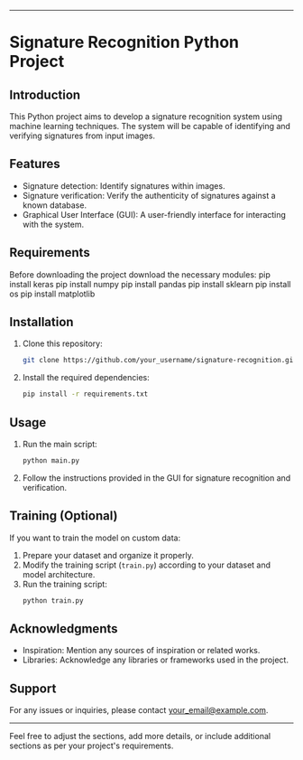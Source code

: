 
---

# Signature Recognition Python Project
## Introduction
This Python project aims to develop a signature recognition system using machine learning techniques. The system will be capable of identifying and verifying signatures from input images.

## Features
- Signature detection: Identify signatures within images.
- Signature verification: Verify the authenticity of signatures against a known database.
- Graphical User Interface (GUI): A user-friendly interface for interacting with the system.


## Requirements
Before downloading the project download the necessary modules:
pip install keras
pip install numpy
pip install pandas
pip install sklearn
pip install os
pip install matplotlib


## Installation
1. Clone this repository:
   ```bash
   git clone https://github.com/your_username/signature-recognition.git
   ```
2. Install the required dependencies:
   ```bash
   pip install -r requirements.txt
   ```

## Usage
1. Run the main script:
   ```bash
   python main.py
   ```
2. Follow the instructions provided in the GUI for signature recognition and verification.

## Training (Optional)
If you want to train the model on custom data:
1. Prepare your dataset and organize it properly.
2. Modify the training script (`train.py`) according to your dataset and model architecture.
3. Run the training script:
   ```bash
   python train.py
   ```
   



## Acknowledgments
- Inspiration: Mention any sources of inspiration or related works.
- Libraries: Acknowledge any libraries or frameworks used in the project.

## Support
For any issues or inquiries, please contact [your_email@example.com](mailto:your_email@example.com).

---

Feel free to adjust the sections, add more details, or include additional sections as per your project's requirements.
